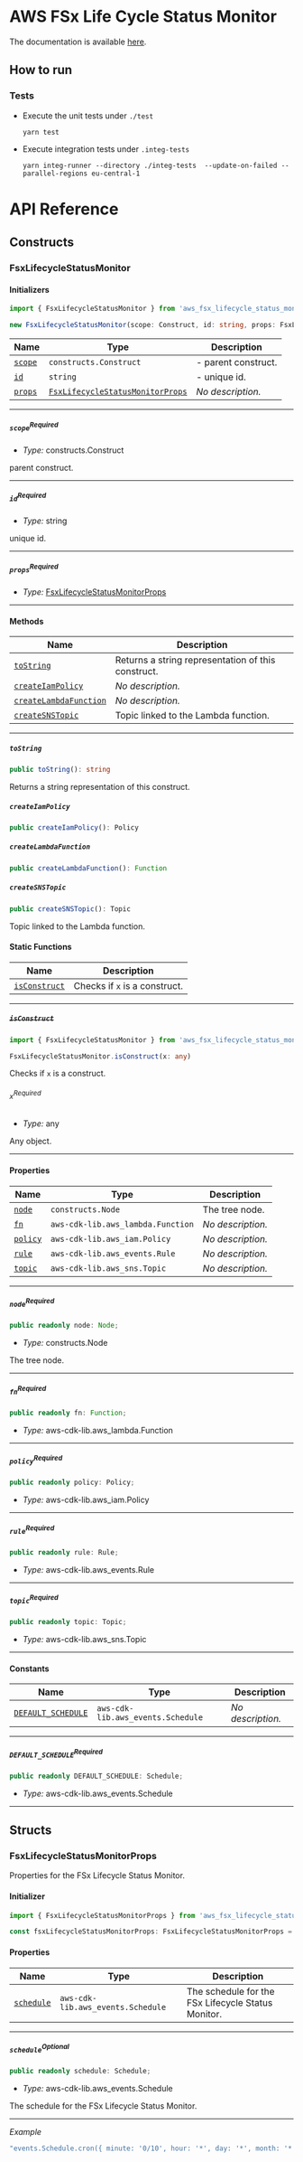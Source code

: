 # AWS FSx Life Cycle Status Monitor

The documentation is available [here](https://stefanfreitag.github.io/AWS-FSx-Lifecycle-Status-Monitor/).

## How to run

### Tests

- Execute the unit tests under `./test`

  ```shell
  yarn test
  ```

- Execute integration tests under `.integ-tests`


  ```shell
  yarn integ-runner --directory ./integ-tests  --update-on-failed --parallel-regions eu-central-1
  ```

# API Reference <a name="API Reference" id="api-reference"></a>

## Constructs <a name="Constructs" id="Constructs"></a>

### FsxLifecycleStatusMonitor <a name="FsxLifecycleStatusMonitor" id="aws_fsx_lifecycle_status_monitor.FsxLifecycleStatusMonitor"></a>

#### Initializers <a name="Initializers" id="aws_fsx_lifecycle_status_monitor.FsxLifecycleStatusMonitor.Initializer"></a>

```typescript
import { FsxLifecycleStatusMonitor } from 'aws_fsx_lifecycle_status_monitor'

new FsxLifecycleStatusMonitor(scope: Construct, id: string, props: FsxLifecycleStatusMonitorProps)
```

| **Name** | **Type** | **Description** |
| --- | --- | --- |
| <code><a href="#aws_fsx_lifecycle_status_monitor.FsxLifecycleStatusMonitor.Initializer.parameter.scope">scope</a></code> | <code>constructs.Construct</code> | - parent construct. |
| <code><a href="#aws_fsx_lifecycle_status_monitor.FsxLifecycleStatusMonitor.Initializer.parameter.id">id</a></code> | <code>string</code> | - unique id. |
| <code><a href="#aws_fsx_lifecycle_status_monitor.FsxLifecycleStatusMonitor.Initializer.parameter.props">props</a></code> | <code><a href="#aws_fsx_lifecycle_status_monitor.FsxLifecycleStatusMonitorProps">FsxLifecycleStatusMonitorProps</a></code> | *No description.* |

---

##### `scope`<sup>Required</sup> <a name="scope" id="aws_fsx_lifecycle_status_monitor.FsxLifecycleStatusMonitor.Initializer.parameter.scope"></a>

- *Type:* constructs.Construct

parent construct.

---

##### `id`<sup>Required</sup> <a name="id" id="aws_fsx_lifecycle_status_monitor.FsxLifecycleStatusMonitor.Initializer.parameter.id"></a>

- *Type:* string

unique id.

---

##### `props`<sup>Required</sup> <a name="props" id="aws_fsx_lifecycle_status_monitor.FsxLifecycleStatusMonitor.Initializer.parameter.props"></a>

- *Type:* <a href="#aws_fsx_lifecycle_status_monitor.FsxLifecycleStatusMonitorProps">FsxLifecycleStatusMonitorProps</a>

---

#### Methods <a name="Methods" id="Methods"></a>

| **Name** | **Description** |
| --- | --- |
| <code><a href="#aws_fsx_lifecycle_status_monitor.FsxLifecycleStatusMonitor.toString">toString</a></code> | Returns a string representation of this construct. |
| <code><a href="#aws_fsx_lifecycle_status_monitor.FsxLifecycleStatusMonitor.createIamPolicy">createIamPolicy</a></code> | *No description.* |
| <code><a href="#aws_fsx_lifecycle_status_monitor.FsxLifecycleStatusMonitor.createLambdaFunction">createLambdaFunction</a></code> | *No description.* |
| <code><a href="#aws_fsx_lifecycle_status_monitor.FsxLifecycleStatusMonitor.createSNSTopic">createSNSTopic</a></code> | Topic linked to the Lambda function. |

---

##### `toString` <a name="toString" id="aws_fsx_lifecycle_status_monitor.FsxLifecycleStatusMonitor.toString"></a>

```typescript
public toString(): string
```

Returns a string representation of this construct.

##### `createIamPolicy` <a name="createIamPolicy" id="aws_fsx_lifecycle_status_monitor.FsxLifecycleStatusMonitor.createIamPolicy"></a>

```typescript
public createIamPolicy(): Policy
```

##### `createLambdaFunction` <a name="createLambdaFunction" id="aws_fsx_lifecycle_status_monitor.FsxLifecycleStatusMonitor.createLambdaFunction"></a>

```typescript
public createLambdaFunction(): Function
```

##### `createSNSTopic` <a name="createSNSTopic" id="aws_fsx_lifecycle_status_monitor.FsxLifecycleStatusMonitor.createSNSTopic"></a>

```typescript
public createSNSTopic(): Topic
```

Topic linked to the Lambda function.

#### Static Functions <a name="Static Functions" id="Static Functions"></a>

| **Name** | **Description** |
| --- | --- |
| <code><a href="#aws_fsx_lifecycle_status_monitor.FsxLifecycleStatusMonitor.isConstruct">isConstruct</a></code> | Checks if `x` is a construct. |

---

##### ~~`isConstruct`~~ <a name="isConstruct" id="aws_fsx_lifecycle_status_monitor.FsxLifecycleStatusMonitor.isConstruct"></a>

```typescript
import { FsxLifecycleStatusMonitor } from 'aws_fsx_lifecycle_status_monitor'

FsxLifecycleStatusMonitor.isConstruct(x: any)
```

Checks if `x` is a construct.

###### `x`<sup>Required</sup> <a name="x" id="aws_fsx_lifecycle_status_monitor.FsxLifecycleStatusMonitor.isConstruct.parameter.x"></a>

- *Type:* any

Any object.

---

#### Properties <a name="Properties" id="Properties"></a>

| **Name** | **Type** | **Description** |
| --- | --- | --- |
| <code><a href="#aws_fsx_lifecycle_status_monitor.FsxLifecycleStatusMonitor.property.node">node</a></code> | <code>constructs.Node</code> | The tree node. |
| <code><a href="#aws_fsx_lifecycle_status_monitor.FsxLifecycleStatusMonitor.property.fn">fn</a></code> | <code>aws-cdk-lib.aws_lambda.Function</code> | *No description.* |
| <code><a href="#aws_fsx_lifecycle_status_monitor.FsxLifecycleStatusMonitor.property.policy">policy</a></code> | <code>aws-cdk-lib.aws_iam.Policy</code> | *No description.* |
| <code><a href="#aws_fsx_lifecycle_status_monitor.FsxLifecycleStatusMonitor.property.rule">rule</a></code> | <code>aws-cdk-lib.aws_events.Rule</code> | *No description.* |
| <code><a href="#aws_fsx_lifecycle_status_monitor.FsxLifecycleStatusMonitor.property.topic">topic</a></code> | <code>aws-cdk-lib.aws_sns.Topic</code> | *No description.* |

---

##### `node`<sup>Required</sup> <a name="node" id="aws_fsx_lifecycle_status_monitor.FsxLifecycleStatusMonitor.property.node"></a>

```typescript
public readonly node: Node;
```

- *Type:* constructs.Node

The tree node.

---

##### `fn`<sup>Required</sup> <a name="fn" id="aws_fsx_lifecycle_status_monitor.FsxLifecycleStatusMonitor.property.fn"></a>

```typescript
public readonly fn: Function;
```

- *Type:* aws-cdk-lib.aws_lambda.Function

---

##### `policy`<sup>Required</sup> <a name="policy" id="aws_fsx_lifecycle_status_monitor.FsxLifecycleStatusMonitor.property.policy"></a>

```typescript
public readonly policy: Policy;
```

- *Type:* aws-cdk-lib.aws_iam.Policy

---

##### `rule`<sup>Required</sup> <a name="rule" id="aws_fsx_lifecycle_status_monitor.FsxLifecycleStatusMonitor.property.rule"></a>

```typescript
public readonly rule: Rule;
```

- *Type:* aws-cdk-lib.aws_events.Rule

---

##### `topic`<sup>Required</sup> <a name="topic" id="aws_fsx_lifecycle_status_monitor.FsxLifecycleStatusMonitor.property.topic"></a>

```typescript
public readonly topic: Topic;
```

- *Type:* aws-cdk-lib.aws_sns.Topic

---

#### Constants <a name="Constants" id="Constants"></a>

| **Name** | **Type** | **Description** |
| --- | --- | --- |
| <code><a href="#aws_fsx_lifecycle_status_monitor.FsxLifecycleStatusMonitor.property.DEFAULT_SCHEDULE">DEFAULT_SCHEDULE</a></code> | <code>aws-cdk-lib.aws_events.Schedule</code> | *No description.* |

---

##### `DEFAULT_SCHEDULE`<sup>Required</sup> <a name="DEFAULT_SCHEDULE" id="aws_fsx_lifecycle_status_monitor.FsxLifecycleStatusMonitor.property.DEFAULT_SCHEDULE"></a>

```typescript
public readonly DEFAULT_SCHEDULE: Schedule;
```

- *Type:* aws-cdk-lib.aws_events.Schedule

---

## Structs <a name="Structs" id="Structs"></a>

### FsxLifecycleStatusMonitorProps <a name="FsxLifecycleStatusMonitorProps" id="aws_fsx_lifecycle_status_monitor.FsxLifecycleStatusMonitorProps"></a>

Properties for the FSx Lifecycle Status Monitor.

#### Initializer <a name="Initializer" id="aws_fsx_lifecycle_status_monitor.FsxLifecycleStatusMonitorProps.Initializer"></a>

```typescript
import { FsxLifecycleStatusMonitorProps } from 'aws_fsx_lifecycle_status_monitor'

const fsxLifecycleStatusMonitorProps: FsxLifecycleStatusMonitorProps = { ... }
```

#### Properties <a name="Properties" id="Properties"></a>

| **Name** | **Type** | **Description** |
| --- | --- | --- |
| <code><a href="#aws_fsx_lifecycle_status_monitor.FsxLifecycleStatusMonitorProps.property.schedule">schedule</a></code> | <code>aws-cdk-lib.aws_events.Schedule</code> | The schedule for the FSx Lifecycle Status Monitor. |

---

##### `schedule`<sup>Optional</sup> <a name="schedule" id="aws_fsx_lifecycle_status_monitor.FsxLifecycleStatusMonitorProps.property.schedule"></a>

```typescript
public readonly schedule: Schedule;
```

- *Type:* aws-cdk-lib.aws_events.Schedule

The schedule for the FSx Lifecycle Status Monitor.

---

*Example*

```typescript
"events.Schedule.cron({ minute: '0/10', hour: '*', day: '*', month: '*', year: '*' })"
```




